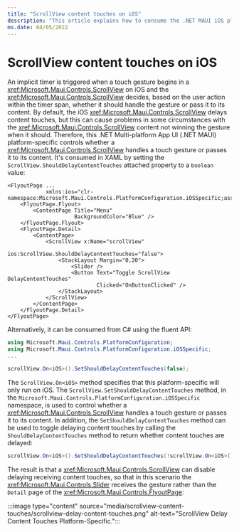 ```yaml
---
title: "ScrollView content touches on iOS"
description: "This article explains how to consume the .NET MAUI iOS platform-specific that controls whether a ScrollView handles a touch gesture or passes it to its content."
ms.date: 04/05/2022
---
```


# ScrollView content touches on iOS

An implicit timer is triggered when a touch gesture begins in a <xref:Microsoft.Maui.Controls.ScrollView> on iOS and the <xref:Microsoft.Maui.Controls.ScrollView> decides, based on the user action within the timer span, whether it should handle the gesture or pass it to its content. By default, the iOS <xref:Microsoft.Maui.Controls.ScrollView> delays content touches, but this can cause problems in some circumstances with the <xref:Microsoft.Maui.Controls.ScrollView> content not winning the gesture when it should. Therefore, this .NET Multi-platform App UI (.NET MAUI) platform-specific controls whether a <xref:Microsoft.Maui.Controls.ScrollView> handles a touch gesture or passes it to its content. It's consumed in XAML by setting the `ScrollView.ShouldDelayContentTouches` attached property to a `boolean` value:

```xaml
<FlyoutPage ...
            xmlns:ios="clr-namespace:Microsoft.Maui.Controls.PlatformConfiguration.iOSSpecific;assembly=Microsoft.Maui.Controls">
    <FlyoutPage.Flyout>
        <ContentPage Title="Menu"
                     BackgroundColor="Blue" />
    </FlyoutPage.Flyout>
    <FlyoutPage.Detail>
        <ContentPage>
            <ScrollView x:Name="scrollView"
                        ios:ScrollView.ShouldDelayContentTouches="false">
                <StackLayout Margin="0,20">
                    <Slider />
                    <Button Text="Toggle ScrollView DelayContentTouches"
                            Clicked="OnButtonClicked" />
                </StackLayout>
            </ScrollView>
        </ContentPage>
    </FlyoutPage.Detail>
</FlyoutPage>
```

Alternatively, it can be consumed from C# using the fluent API:

```csharp
using Microsoft.Maui.Controls.PlatformConfiguration;
using Microsoft.Maui.Controls.PlatformConfiguration.iOSSpecific;
...

scrollView.On<iOS>().SetShouldDelayContentTouches(false);
```

The `ScrollView.On<iOS>` method specifies that this platform-specific will only run on iOS. The `ScrollView.SetShouldDelayContentTouches` method, in the `Microsoft.Maui.Controls.PlatformConfiguration.iOSSpecific` namespace, is used to control whether a <xref:Microsoft.Maui.Controls.ScrollView> handles a touch gesture or passes it to its content. In addition, the `SetShouldDelayContentTouches` method can be used to toggle delaying content touches by calling the `ShouldDelayContentTouches` method to return whether content touches are delayed:

```csharp
scrollView.On<iOS>().SetShouldDelayContentTouches(!scrollView.On<iOS>().ShouldDelayContentTouches());
```

The result is that a <xref:Microsoft.Maui.Controls.ScrollView> can disable delaying receiving content touches, so that in this scenario the <xref:Microsoft.Maui.Controls.Slider> receives the gesture rather than the `Detail` page of the <xref:Microsoft.Maui.Controls.FlyoutPage>:

:::image type="content" source="media/scrollview-content-touches/scrollview-delay-content-touches.png" alt-text="ScrollView Delay Content Touches Platform-Specific.":::

